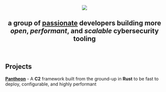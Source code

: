 <div align="center">
<img src="https://github.com/user-attachments/assets/f4db684e-8049-4fbb-8b06-4c1f04cb3aa3">
<br/>
  
<h2>
a group of <u>passionate</u> developers building more <i>open</i>, <i>performant</i>, and <i>scalable</i> <b>cybersecurity tooling</b>      
</h2>
</div>

<br/>

## Projects
**[Pantheon](https://github.com/machina-software/Pantheon)** - A **C2** framework built from the ground-up in **Rust** to be fast to deploy, configurable, and highly performant
